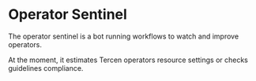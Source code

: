 # Operator Sentinel

The operator sentinel is a bot running workflows to watch and improve operators.

At the moment, it estimates Tercen operators resource settings or checks guidelines compliance.
